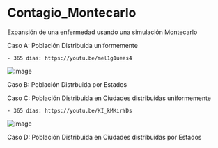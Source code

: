 # Contagio_Montecarlo
Expansión de una enfermedad usando una simulación Montecarlo

Caso A: Población Distribuida uniformemente
    
    - 365 días: https://youtu.be/mel1g1ueas4

![image](https://user-images.githubusercontent.com/86375510/144462668-63610b98-aeef-4b4f-a919-91f123be572c.png)


Caso B: Población Distrbuida por Estados

Caso C: Población Distribuida en Ciudades distribuidas uniformemente 

    - 365 días: https://youtu.be/KI_kMKirYDs

![image](https://user-images.githubusercontent.com/86375510/144462874-b2fad5a0-ee34-4ef6-83de-62cee19da1fc.png)



Caso D: Población Distribuida en Ciudades distribuidas por Estados
